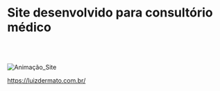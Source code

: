 # Site desenvolvido para consultório médico
<br>
<br>

![Animação_Site](https://user-images.githubusercontent.com/77770841/172214753-31b0ddf8-3d22-40a4-9ecf-e8420858ed67.gif)


https://luizdermato.com.br/

